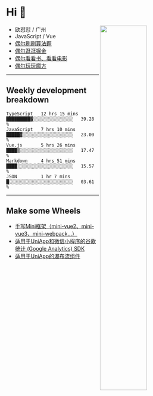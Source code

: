 # Hi 👋

[<img align="right" width="50%" src="https://github-readme-stats.vercel.app/api?username=OUDUIDUI&theme=dark&show_icons=true">](https://metrics.lecoq.io/OUDUIDUI?template=classic&#41;)


- 欧怼怼 / 广州
- JavaScript / Vue
- [偶尔刷刷算法题](https://github.com/OUDUIDUI/leet-code)
- [偶尔逛逛掘金](https://juejin.cn/user/4309700183594366)
- [偶尔看看书、看看电影](https://www.yuque.com/books/share/3ee1684b-8e19-4849-b5aa-13d1813ded6d)
- [偶尔玩玩魔方](https://cubing.com/results/person/2014OUSH01)

---

##  Weekly development breakdown

<!--START_SECTION:waka-->
```text
TypeScript   12 hrs 15 mins  █████████▓░░░░░░░░░░░░░░░   39.28 % 
JavaScript   7 hrs 10 mins   █████▓░░░░░░░░░░░░░░░░░░░   23.00 % 
Vue.js       5 hrs 26 mins   ████▒░░░░░░░░░░░░░░░░░░░░   17.47 % 
Markdown     4 hrs 51 mins   ████░░░░░░░░░░░░░░░░░░░░░   15.57 % 
JSON         1 hr 7 mins     █░░░░░░░░░░░░░░░░░░░░░░░░   03.61 % 
```
<!--END_SECTION:waka-->



---

##  Make some Wheels

- [手写Mini框架（mini-vue2、mini-vue3、mini-webpack...）](https://github.com/OUDUIDUI/mini)
- [适用于UniApp和微信小程序的谷歌统计 (Google Analytics) SDK](https://github.com/OUDUIDUI/ga-tracker)
- [适用于UniApp的瀑布流组件](https://github.com/OUDUIDUI/uniapp-waterfalls-flow)


